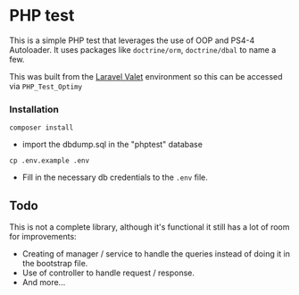 # PHP test

This is a simple PHP test that leverages the use of OOP and PS4-4 Autoloader.
It uses packages like `doctrine/orm`, `doctrine/dbal` to name a few.

This was built from the <a href="https://laravel.com/docs/11.x/valet" target="_blank">Laravel Valet</a> environment
so this can be accessed via `PHP_Test_Optimy`
### Installation

```
composer install
```
  - import the dbdump.sql in the "phptest" database
```
cp .env.example .env
```
  - Fill in the necessary db credentials to the `.env` file.


## Todo
This is not a complete library, although it's functional it still has
a lot of room for improvements:

 - Creating of manager / service to handle the queries instead of doing it in the bootstrap file.
 - Use of controller to handle request / response.
 - And more...
